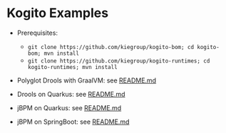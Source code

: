 # Kogito Examples

- Prerequisites:
  - `git clone https://github.com/kiegroup/kogito-bom; cd kogito-bom; mvn install`
  - `git clone https://github.com/kiegroup/kogito-runtimes; cd kogito-runtimes; mvn install`
  
- Polyglot Drools with GraalVM: see [README.md](drools-polyglot-example/README.md)
- Drools on Quarkus: see [README.md](drools-quarkus-example/README.md)
- jBPM on Quarkus: see [README.md](jbpm-quarkus-example/README.md)
- jBPM on SpringBoot: see [README.md](jbpm-springboot-example/README.md)

